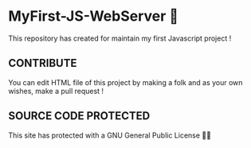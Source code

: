 # MyFirst-JS-WebServer 🚀
This repository has created for maintain my first Javascript project ! 

## CONTRIBUTE
You can edit HTML file of this project by making a folk and as your own wishes, make a pull request !

## SOURCE CODE PROTECTED
This site has protected with a GNU General Public License 👨‍💻
